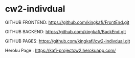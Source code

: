# cw2-indivdual

GITHUB FRONTEND: https://github.com/kingkafi/FrontEnd.git

GITHUB BACKEND: https://github.com/kingkafi/BackEnd.git

GITHUB PAGES: https://github.com/kingkafi/cw2-indivdual.git

Heroku Page : https://kafi-projectcw2.herokuapp.com/
